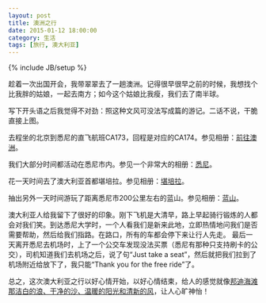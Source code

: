 ```yaml
---
layout: post
title: 澳洲之行
date: 2015-01-12 18:00:00
category: 生活
tags: [旅行, 澳大利亚]
---
```

{% include JB/setup %}

趁着一次出国开会，我带翠翠去了一趟澳洲。记得很早很早之前的时候，我想找个比我胖的姑娘，一起去南方；如今这个姑娘比我瘦，我们去了南半球。

<!--more-->

写下开头语之后我觉得不对劲：照这种文风可没法写成篇的游记。二话不说，干脆直接上图。

去程坐的北京到悉尼的直飞航班CA173，回程是对应的CA174。参见相册：[前往澳洲](http://xiangce.baidu.com/picture/album/list/d9ad3f1b894c77f6f7e78a29f717f177aefddc7a)。

我们大部分时间都活动在悉尼市内。参见一个非常大的相册：[悉尼](http://xiangce.baidu.com/picture/album/list/af10f88500d623f34fb7415198dfd63d7b2a0f74)。

花一天时间去了澳大利亚首都堪培拉。参见相册：[堪培拉](http://xiangce.baidu.com/picture/album/list/ffc972e0d32140d912bb58ab7d2b912517c6c94b)。

抽出另外一天时间游玩了距离悉尼市200公里左右的蓝山。参见相册：[蓝山](http://xiangce.baidu.com/picture/album/list/650ab735ab359f0748126a07a14ec718884ce6e4)。

澳大利亚人给我留下了很好的印象。刚下飞机是大清早，路上早起骑行锻炼的人都会对我们笑。到达悉尼大学时，一个人看我们是新来此地，立即热情地问我们是否需要帮助，然后给我们指路。在路口，所有的车都会停下来让行人先走。
最后一天离开悉尼去机场时，上了一个公交车发现没法买票（悉尼有那种只支持刷卡的公交），司机知道我们去机场之后，说了句“Just take a seat”，然后就把我们拉到了机场附近给放下了，我只能“Thank you for the free ride”了。

总之，这次澳大利亚之行以好心情开始，以好心情结束，给人的感觉就像[邦迪海滩](http://baike.baidu.com/view/83947.htm)[那洁白的浪、干净的沙、温暖的阳光和清新的风](/images/2015-01-12-sydney-bondi-beach.jpg)，让人心旷神怡！
